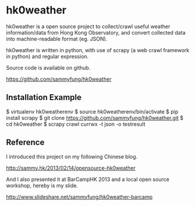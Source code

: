 hk0weather
==========

hk0weather is a open source project to collect/crawl useful weather information/data from Hong Kong Observatory, and convert collected data into machine-readable format (eg. JSON).

hk0weather is written in python, with use of scrapy (a web crawl framework in python) and regular expression.

Source code is available on github.

https://github.com/sammyfung/hk0weather

Installation Example
--------------------

$ virtualenv hk0weatherenv
$ source hk0weatherenv/bin/activate
$ pip install scrapy
$ git clone https://github.com/sammyfung/hk0weather.git
$ cd hk0weather
$ scrapy crawl currwx -t json -o testresult

Reference
---------

I introduced this project on my following Chinese blog.

http://sammy.hk/2013/02/14/opensource-hk0weather

And I also presented it at BarCampHK 2013 and a local open source workshop, hereby is my slide.

http://www.slideshare.net/sammyfung/hk0weather-barcamp

